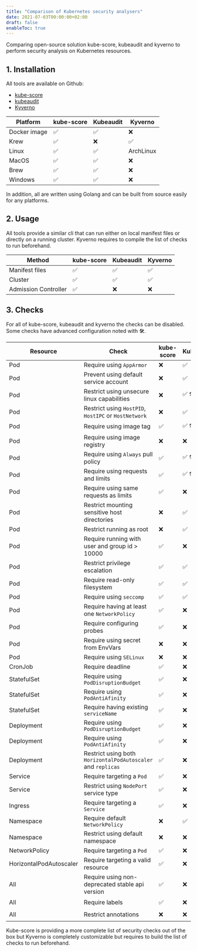 ```yaml
---
title: "Comparison of Kubernetes security analysers"
date: 2021-07-03T00:00:00+02:00
draft: false
enableToc: true
---
```


Comparing open-source solution kube-score, kubeaudit and kyverno to perform
security analysis on Kubernetes resources.

<!--more--> 

## 1. Installation

All tools are available on Github:
* [kube-score](https://github.com/zegl/kube-score) 
* [kubeaudit](https://github.com/Shopify/kubeaudit)
* [Kyverno](https://github.com/kyverno/kyverno)

Platform      | kube-score | Kubeaudit | Kyverno   |
--------------|------------|-----------|-----------|
Docker image  | ✅         | ✅        | ❌       |
Krew          | ✅         | ❌        | ✅       |
Linux         | ✅         | ✅        | ArchLinux|
MacOS         | ✅         | ✅        | ❌       |
Brew          | ✅         | ✅        | ❌       |
Windows       | ✅         | ✅        | ❌       |

In addition, all are written using Golang and can be built from source easily for any platforms.

## 2. Usage

All tools provide a similar cli that can run either on local manifest files 
or directly on a running cluster. Kyverno requires to compile the list of checks to run beforehand.

Method                | kube-score | Kubeaudit | Kyverno   |
----------------------|------------|-----------|-----------|
Manifest files         | ✅         | ✅        | ✅       |
Cluster               | ✅         | ✅        | ✅       |
Admission Controller  | ✅         | ❌        | ❌       |

## 3. Checks

For all of kube-score, kubeaudit and kyverno the checks can be disabled. 
Some checks have advanced configuration noted with 🛠.

Resource | Check                                                | kube-score | Kubeaudit | Kyverno |
---------|-----------------------------------------------------|------------|-----------|----------|
Pod      | Require using `AppArmor`                            | ❌         | ✅        | ✅      |
Pod      | Prevent using default service account               | ❌         | ✅        | ✅      |
Pod      | Restrict using unsecure linux capabilities          | ❌         | ✅ 🛠     | ✅      |
Pod      | Restrict using `HostPID`, `HostIPC` or `HostNetwork`| ❌         | ✅        | ✅      |
Pod      | Require using image tag                             | ✅         | ✅ 🛠     | ✅      |
Pod      | Require using image registry                        | ❌         | ❌        | ✅ 🛠   |
Pod      | Require using `Always` pull policy                  | ✅         | ✅ 🛠     | ✅      |
Pod      | Require using requests and limits                   | ✅         | ✅ 🛠     | ✅      |    
Pod      | Require using same requests as limits               | ✅         | ❌        | ❌      |
Pod      | Restrict mounting sensitive host directories        | ❌         | ✅        | ✅      |
Pod      | Restrict running as root                            | ❌         | ✅        | ✅      |
Pod      | Require running with user and group id > 10000      | ✅         | ❌        | ✅ 🛠   |
Pod      | Restrict privilege escalation                       | ✅         | ✅        | ✅      |
Pod      | Require read-only filesystem                         | ✅         | ✅        | ❌      |
Pod      | Require using `seccomp`                             | ✅         | ✅        | ✅      |
Pod      | Require having at least one `NetworkPolicy`         | ✅         | ❌        | ✅      |
Pod      | Require configuring probes                           | ✅         | ❌        | ✅      |
Pod      | Require using secret from EnvVars                   | ❌         | ❌        | ✅      |
Pod      | Require using `SELinux`                             | ❌         | ❌        | ✅      |
CronJob  | Require deadline                                    | ✅         | ❌        | ❌      |
StatefulSet| Require using `PodDisruptionBudget`               | ✅         | ❌        | ✅      |
StatefulSet| Require using `PodAntiAfinity`                     | ✅         | ❌        | ❌      |
StatefulSet| Require having existing `serviceName`             | ✅         | ❌        | ❌      |
Deployment| Require using `PodDisruptionBudget`                | ✅         | ❌        | ✅      |
Deployment| Require using `PodAntiAfinity`                      | ✅         | ❌        | ❌      |
Deployment| Restrict using both `HorizontalPodAutoscaler` and `replicas`| ✅         | ❌        | ❌      |
Service  | Require targeting a `Pod`                           | ✅         | ❌        | ❌      |
Service  | Restrict using `NodePort` service type              | ✅         | ❌        | ❌      |
Ingress  | Require targeting a `Service`                       | ✅         | ❌        | ❌      |
Namespace| Require default `NetworkPolicy`                     | ❌         | ✅        | ❌      |
Namespace| Restrict using default namespace                    | ❌         | ❌        | ✅      |
NetworkPolicy| Require targeting a `Pod`                       | ✅         | ❌        | ❌      |
HorizontalPodAutoscaler| Require targeting a valid resource    | ✅         | ❌        | ❌      |
All      | Require using non-deprecated stable api version     | ✅         | ❌        | ❌      |
All      | Require labels                                      | ✅         | ❌        | ✅ 🛠   |
All      | Restrict annotations                                | ❌         | ❌        | ✅ 🛠   |

Kube-score is providing a more complete list of security checks out of the box
but Kyverno is completely customizable but requires to build the list of checks to run beforehand.
